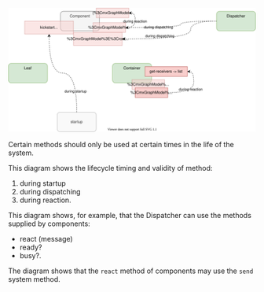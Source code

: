 ![Situations](./design-Situations.svg)

Certain methods should only be used at certain times in the life of the system.

This diagram shows the lifecycle timing and validity of method:
1. during startup
2. during dispatching
3. during reaction.

This diagram shows, for example, that the Dispatcher can use the methods supplied by components:
- react (message)
- ready?
- busy?.

The diagram shows that the `react` method of components may use the `send` system method.